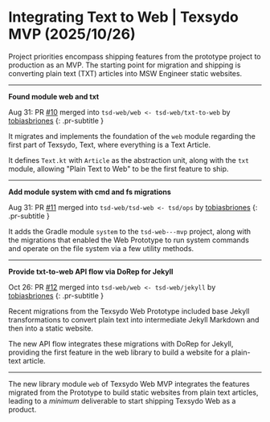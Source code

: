 <!-- Copyright (c) 2025 Tobias Briones. All rights reserved. -->
<!-- SPDX-License-Identifier: CC-BY-4.0 -->
<!-- This file is part of https://github.com/tobiasbriones/blog -->

# Integrating Text to Web | Texsydo MVP (2025/10/26)

Project priorities encompass shipping features from the prototype project to
production as an MVP. The starting point for migration and shipping is
converting plain text (TXT) articles into MSW Engineer static websites.

---

**Found module web and txt**

Aug 31: PR [#10](https://github.com/texsydo/texsydo---mvp/pull/10) merged into
`tsd-web/web <- tsd-web/txt-to-web`
by [tobiasbriones](https://github.com/tobiasbriones)
{: .pr-subtitle }

It migrates and implements the foundation of the `web` module regarding the
first part of Texsydo, Text, where everything is a Text Article.

It defines `Text.kt` with `Article` as the abstraction unit, along with the
`txt` module, allowing "Plain Text to Web" to be the first feature to ship.

---

**Add module system with cmd and fs migrations**

Aug 31: PR [#11](https://github.com/texsydo/texsydo---mvp/pull/11) merged into
`tsd-web/tsd-web <- tsd/ops`
by [tobiasbriones](https://github.com/tobiasbriones)
{: .pr-subtitle }

It adds the Gradle module `system` to the `tsd-web---mvp` project, along with
the migrations that enabled the Web Prototype to run system commands and operate
on the file system via a few utility methods.

---

**Provide txt-to-web API flow via DoRep for Jekyll**

Oct 26: PR [#12](https://github.com/texsydo/texsydo---mvp/pull/12) merged into
`tsd-web/web <- tsd-web/jekyll`
by [tobiasbriones](https://github.com/tobiasbriones)
{: .pr-subtitle }

Recent migrations from the Texsydo Web Prototype included base Jekyll
transformations to convert plain text into intermediate Jekyll Markdown and then
into a static website.

The new API flow integrates these migrations with DoRep for Jekyll, providing
the first feature in the web library to build a website for a plain-text
article.

---

The new library module `web` of Texsydo Web MVP integrates the features migrated
from the Prototype to build static websites from plain text articles, leading to
a *minimum* deliverable to start shipping Texsydo Web as a product. 
